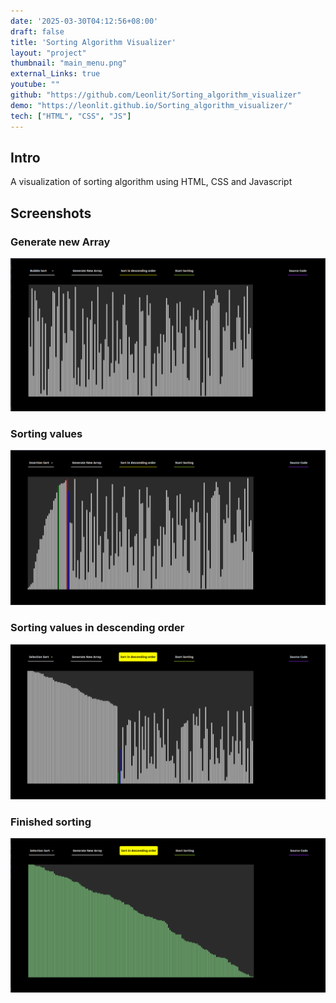 ```yaml
---
date: '2025-03-30T04:12:56+08:00'
draft: false
title: 'Sorting Algorithm Visualizer'
layout: "project"
thumbnail: "main_menu.png"
external_Links: true
youtube: ""
github: "https://github.com/Leonlit/Sorting_algorithm_visualizer"
demo: "https://leonlit.github.io/Sorting_algorithm_visualizer/"
tech: ["HTML", "CSS", "JS"]
---
```


## Intro
A visualization of sorting algorithm using HTML, CSS and Javascript

## Screenshots 

### Generate new Array
<img src="generate_new_array.png" alt="Generate New Array">

### Sorting values
<img src="sorting.png" alt="Sorting">

### Sorting values in descending order
<img src="sorting_descending.png" alt="Sorting Descending Order">

### Finished sorting
<img src="finished.png" alt="Finished">